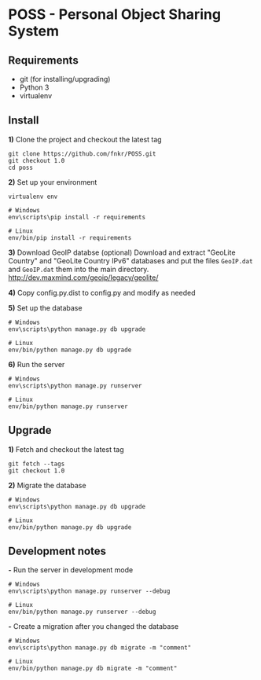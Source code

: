 # POSS - Personal Object Sharing System

## Requirements
* git (for installing/upgrading)
* Python 3
* virtualenv

## Install
**1)** Clone the project and checkout the latest tag
```
git clone https://github.com/fnkr/POSS.git
git checkout 1.0
cd poss
```

**2)** Set up your environment
```
virtualenv env

# Windows
env\scripts\pip install -r requirements

# Linux
env/bin/pip install -r requirements
```

**3)** Download GeoIP databse (optional)
Download and extract "GeoLite Country" and "GeoLite Country IPv6" databases
and put the files `GeoIP.dat` and `GeoIP.dat` them into the main directory.
http://dev.maxmind.com/geoip/legacy/geolite/

**4)** Copy config.py.dist to config.py and modify as needed

**5)** Set up the database
```
# Windows
env\scripts\python manage.py db upgrade

# Linux
env/bin/python manage.py db upgrade
```

**6)** Run the server
```
# Windows
env\scripts\python manage.py runserver

# Linux
env/bin/python manage.py runserver
```

## Upgrade

**1)** Fetch and checkout the latest tag
```
git fetch --tags
git checkout 1.0
```

**2)** Migrate the database
```
# Windows
env\scripts\python manage.py db upgrade

# Linux
env/bin/python manage.py db upgrade
```

## Development notes
**-** Run the server in development mode
```
# Windows
env\scripts\python manage.py runserver --debug

# Linux
env/bin/python manage.py runserver --debug
```

**-** Create a migration after you changed the database
```
# Windows
env\scripts\python manage.py db migrate -m "comment"

# Linux
env/bin/python manage.py db migrate -m "comment"
```
